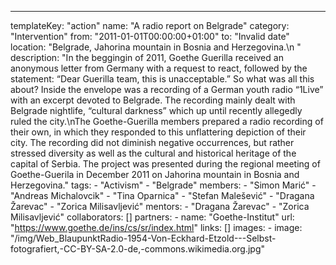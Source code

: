 ---
  templateKey: "action"
  name: "A radio report on Belgrade"
  category: "Intervention"
  from: "2011-01-01T00:00:00+01:00"
  to: "Invalid date"
  location: "Belgrade, Jahorina mountain in Bosnia and Herzegovina.\n "
  description: "In the beggingin of 2011, Goethe Guerilla received an anonymous letter from Germany with a request to react, followed by the statement: “Dear Guerilla team, this is unacceptable.” So what was all this about? Inside the envelope was a recording of a German youth radio “1Live” with an excerpt devoted to Belgrade. The recording mainly dealt with Belgrade nightlife, “cultural darkness” which up until recently allegedly ruled the city.\nThe Goethe-Guerilla members prepared a radio recording of their own, in which they responded to this unflattering depiction of their city. The recording did not diminish negative occurrences, but rather stressed diversity as well as the cultural and historical heritage of the capital of Serbia. The project was presented during the regional meeting of Goethe-Guerila in December 2011 on Jahorina mountain in Bosnia and Herzegovina."
  tags: 
    - "Activism"
    - "Belgrade"
  members: 
    - "Simon Marić"
    - "Andreas Michalovcik"
    - "Tina Oparnica"
    - "Stefan Malešević"
    - "Dragana Žarevac"
    - "Zorica Milisavljević"
  mentors: 
    - "Dragana Žarevac"
    - "Zorica Milisavljević"
  collaborators: []
  partners: 
    - 
      name: "Goethe-Institut"
      url: "https://www.goethe.de/ins/cs/sr/index.html"
  links: []
  images: 
    - 
      image: "/img/Web_BlaupunktRadio-1954-Von-Eckhard-Etzold---Selbst-fotografiert,-CC-BY-SA-2.0-de,-commons.wikimedia.org.jpg"
